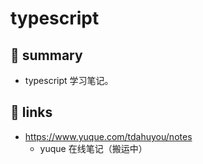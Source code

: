 # typescript

## 📝 summary

- typescript 学习笔记。

## 🔗 links

- https://www.yuque.com/tdahuyou/notes
  - yuque 在线笔记（搬运中）